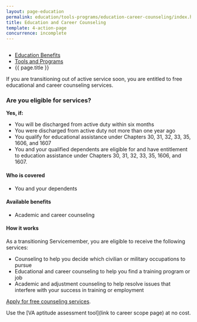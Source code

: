 ```yaml
---
layout: page-education
permalink: education/tools-programs/education-career-counseling/index.html
title: Education and Career Counseling
template: 4-action-page
concurrence: incomplete
---
```


<div class="splash" markdown="0">
<div class="row" markdown="0">
<div class="small-12 columns" markdown="0">

<ul class="breadcrumbs" role="menubar" aria-label="Primary">
<li class="parent"><a href="{{ site.url }}/education/">Education Benefits</a></li>
<li class="parent"><a href="{{ site.url }}/education/tools-programs/">Tools and Programs</a></li>
<li class="active">{{ page.title }}</li>
</ul>

</div>
</div>
</div>

<div class="main" role="main" markdown="0">

<div class="section one" markdown="0">
<div class="primary" markdown="0">
<div class="row" markdown="0">
<div class="small-12 columns" markdown="1">
If you are transitioning out of active service soon, you are entitled to free educational and career counseling services.
</div>
<div class="small-12 columns" markdown="1">
<div class="call-out">

### Are you eligible for services?

**Yes, if:**

-	You will be discharged from active duty within six months
-	You were discharged from active duty not more than one year ago
-	You qualify for educational assistance under Chapters 30, 31, 32, 33, 35, 1606, and 1607
-	You and your qualified dependents are eligible for and have entitlement to education assistance under Chapters 30, 31, 32, 33, 35, 1606, and 1607.

#### Who is covered

- You and your dependents

#### Available benefits

- Academic and career counseling

#### How it works

As a transitioning Servicemember, you are eligible to receive the following services:

-	Counseling to help you decide which civilian or military occupations to pursue
-	Educational and career counseling to help you find a training program or job
-	Academic and adjustment counseling to help resolve issues that interfere with your success in training or employment

[Apply for free counseling services](http://www.vba.va.gov/pubs/forms/VBA-28-8832-ARE.pdf).

Use the [VA aptitude assessment tool](link to career scope page) at no cost.
</div>
</div>

</div>
</div>
</div>


</div>
